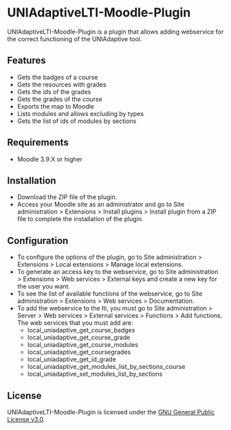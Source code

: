 # UNIAdaptiveLTI-Moodle-Plugin

UNIAdaptiveLTI-Moodle-Plugin is a plugin that allows adding webservice for the correct functioning of the UNIAdaptive tool.

## Features

- Gets the badges of a course
- Gets the resources with grades
- Gets the ids of the grades
- Gets the grades of the course
- Exports the map to Moodle
- Lists modules and allows excluding by types
- Gets the list of ids of modules by sections

## Requirements

- Moodle 3.9.X or higher

## Installation

- Download the ZIP file of the plugin.
- Access your Moodle site as an administrator and go to Site administration > Extensions > Install plugins > Install plugin from a ZIP file to complete the installation of the plugin.

## Configuration

- To configure the options of the plugin, go to Site administration > Extensions > Local extensions > Manage local extensions.
- To generate an access key to the webservice, go to Site administration > Extensions > Web services > External keys and create a new key for the user you want.
- To see the list of available functions of the webservice, go to Site administration > Extensions > Web services > Documentation.
- To add the webservice to the lti, you must go to Site administration > Server > Web services > External services > Functions > Add functions.
  The web services that you must add are:
  - local_uniadaptive_get_course_badges
  - local_uniadaptive_get_course_grade
  - local_uniadaptive_get_course_modules
  - local_uniadaptive_get_coursegrades
  - local_uniadaptive_get_id_grade
  - local_uniadaptive_get_modules_list_by_sections_course
  - local_uniadaptive_set_modules_list_by_sections

## License

UNIAdaptiveLTI-Moodle-Plugin is licensed under the [GNU General Public License v3.0](https://www.gnu.org/licenses/gpl-3.0.html).
